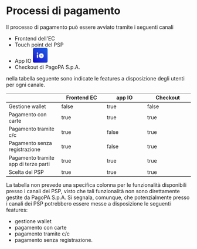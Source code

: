 # Processi di pagamento

Il processo di pagamento può essere avviato tramite i seguenti canali

* Frontend dell'EC
* Touch point del PSP
* App IO <img src="../../.gitbook/assets/image (22).png" alt="" data-size="line">
* Checkout di PagoPA S.p.A.

nella tabella seguente sono indicate le features a disposizione degli utenti per ogni canale.

<table><thead><tr><th width="166"> </th><th width="150" data-type="checkbox">Frontend EC</th><th width="150" data-type="checkbox">app IO</th><th width="150" data-type="checkbox">Checkout</th></tr></thead><tbody><tr><td>Gestione wallet</td><td>false</td><td>true</td><td>false</td></tr><tr><td>Pagamento con carte</td><td>true</td><td>true</td><td>true</td></tr><tr><td>Pagamento tramite c/c</td><td>true</td><td>false</td><td>true</td></tr><tr><td>Pagamento senza registrazione</td><td>true</td><td>false</td><td>true</td></tr><tr><td>Pagamento tramite app di terze parti</td><td>true</td><td>true</td><td>true</td></tr><tr><td>Scelta del PSP</td><td>true</td><td>true</td><td>true</td></tr></tbody></table>

La tabella non prevede una specifica colonna per le funzionalità disponibili presso i canali dei PSP, visto che tali funzionalità non sono direttamente gestite da PagoPA S.p.A. Si segnala, comunque, che potenzialmente presso i canali dei PSP potrebbero essere messe a disposizione le seguenti features:

* gestione wallet
* pagamento con carte
* pagamento tramite c/c
* pagamento senza registrazione.
